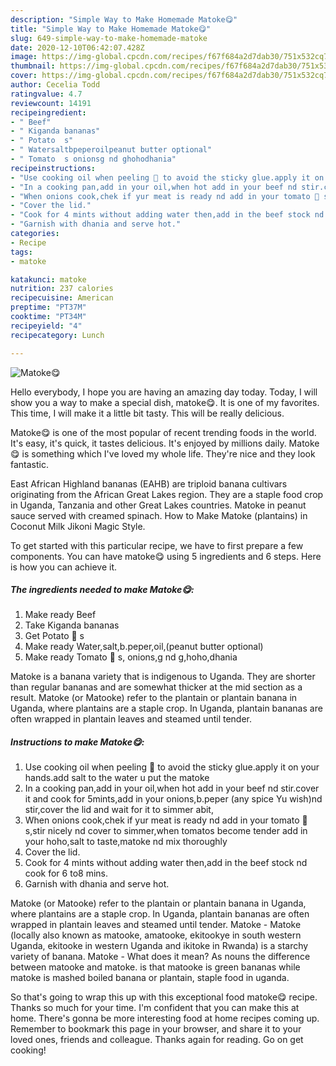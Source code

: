 ```yaml
---
description: "Simple Way to Make Homemade Matoke😋"
title: "Simple Way to Make Homemade Matoke😋"
slug: 649-simple-way-to-make-homemade-matoke
date: 2020-12-10T06:42:07.428Z
image: https://img-global.cpcdn.com/recipes/f67f684a2d7dab30/751x532cq70/matoke😋-recipe-main-photo.jpg
thumbnail: https://img-global.cpcdn.com/recipes/f67f684a2d7dab30/751x532cq70/matoke😋-recipe-main-photo.jpg
cover: https://img-global.cpcdn.com/recipes/f67f684a2d7dab30/751x532cq70/matoke😋-recipe-main-photo.jpg
author: Cecelia Todd
ratingvalue: 4.7
reviewcount: 14191
recipeingredient:
- " Beef"
- " Kiganda bananas"
- " Potato  s"
- " Watersaltbpeperoilpeanut butter optional"
- " Tomato  s onionsg nd ghohodhania"
recipeinstructions:
- "Use cooking oil when peeling 🍌 to avoid the sticky glue.apply it on your hands.add salt to the water u put the matoke"
- "In a cooking pan,add in your oil,when hot add in your beef nd stir.cover it and cook for 5mints,add in your onions,b.peper (any spice Yu wish)nd stir,cover the lid and wait for it to simmer abit,"
- "When onions cook,chek if yur meat is ready nd add in your tomato 🍅 s,stir nicely nd cover to simmer,when tomatos become tender add in your hoho,salt to taste,matoke nd mix thoroughly"
- "Cover the lid."
- "Cook for 4 mints without adding water then,add in the beef stock nd cook for 6 to8 mins."
- "Garnish with dhania and serve hot."
categories:
- Recipe
tags:
- matoke

katakunci: matoke 
nutrition: 237 calories
recipecuisine: American
preptime: "PT37M"
cooktime: "PT34M"
recipeyield: "4"
recipecategory: Lunch

---
```



![Matoke😋](https://img-global.cpcdn.com/recipes/f67f684a2d7dab30/751x532cq70/matoke😋-recipe-main-photo.jpg)

Hello everybody, I hope you are having an amazing day today. Today, I will show you a way to make a special dish, matoke😋. It is one of my favorites. This time, I will make it a little bit tasty. This will be really delicious.

Matoke😋 is one of the most popular of recent trending foods in the world. It's easy, it's quick, it tastes delicious. It's enjoyed by millions daily. Matoke😋 is something which I've loved my whole life. They're nice and they look fantastic.

East African Highland bananas (EAHB) are triploid banana cultivars originating from the African Great Lakes region. They are a staple food crop in Uganda, Tanzania and other Great Lakes countries. Matoke in peanut sauce served with creamed spinach. How to Make Matoke (plantains) in Coconut Milk Jikoni Magic Style.


To get started with this particular recipe, we have to first prepare a few components. You can have matoke😋 using 5 ingredients and 6 steps. Here is how you can achieve it.

<!--inarticleads1-->

##### The ingredients needed to make Matoke😋:

1. Make ready  Beef
1. Take  Kiganda bananas
1. Get  Potato 🥔 s
1. Make ready  Water,salt,b.peper,oil,(peanut butter optional)
1. Make ready  Tomato 🍅 s, onions,g nd g,hoho,dhania


Matoke is a banana variety that is indigenous to Uganda. They are shorter than regular bananas and are somewhat thicker at the mid section as a result. Matoke (or Matooke) refer to the plantain or plantain banana in Uganda, where plantains are a staple crop. In Uganda, plantain bananas are often wrapped in plantain leaves and steamed until tender. 

<!--inarticleads2-->

##### Instructions to make Matoke😋:

1. Use cooking oil when peeling 🍌 to avoid the sticky glue.apply it on your hands.add salt to the water u put the matoke
1. In a cooking pan,add in your oil,when hot add in your beef nd stir.cover it and cook for 5mints,add in your onions,b.peper (any spice Yu wish)nd stir,cover the lid and wait for it to simmer abit,
1. When onions cook,chek if yur meat is ready nd add in your tomato 🍅 s,stir nicely nd cover to simmer,when tomatos become tender add in your hoho,salt to taste,matoke nd mix thoroughly
1. Cover the lid.
1. Cook for 4 mints without adding water then,add in the beef stock nd cook for 6 to8 mins.
1. Garnish with dhania and serve hot.


Matoke (or Matooke) refer to the plantain or plantain banana in Uganda, where plantains are a staple crop. In Uganda, plantain bananas are often wrapped in plantain leaves and steamed until tender. Matoke - Matoke (locally also known as matooke, amatooke, ekitookye in south western Uganda, ekitooke in western Uganda and ikitoke in Rwanda) is a starchy variety of banana. Matoke - What does it mean? As nouns the difference between matooke and matoke. is that matooke is green bananas while matoke is mashed boiled banana or plantain, staple food in uganda. 

So that's going to wrap this up with this exceptional food matoke😋 recipe. Thanks so much for your time. I'm confident that you can make this at home. There's gonna be more interesting food at home recipes coming up. Remember to bookmark this page in your browser, and share it to your loved ones, friends and colleague. Thanks again for reading. Go on get cooking!
